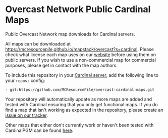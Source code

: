 # Overcast Network Public Cardinal Maps

Public Overcast Network map downloads for Cardinal servers.

All maps can be downloaded at https://mcresourcepile.github.io/mapstack/overcast?s=cardinal. Please check what license each map uses on our [website](https://mcresourcepile.github.io/mapstack/overcast?s=cardinal) before using them on public servers. If you wish to use a non-commercial map for commercial purposes, please get in contact with the map authors.

To include this repository in your [Cardinal server](https://github.com/twizmwazin/CardinalPGM), add the following line to your `repos:` config:

`- git:https://github.com/MCResourcePile/overcast-cardinal-maps.git`

Your repository will automatically update as more maps are added and tested with Cardinal ensuring that you only get functional maps. If you do find a map that isn't working as expected in the repository, please create an [issue on our tracker](https://github.com/MCResourcePile/overcast-cardinal-maps/issues/new).

Other maps that either don't currently work or haven't been tested with CardinalPGM can be found [here](https://github.com/MCResourcePile/overcast-maps).
